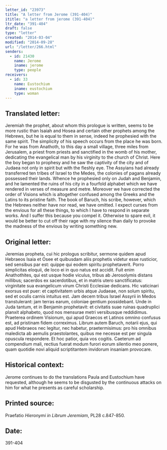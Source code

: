```yaml
---
letter_id: "23973"
title: "A letter from Jerome (391-404)"
ititle: "a letter from jerome (391-404)"
ltr_date: "391-404"
draft: false
type: "letter"
created: "2014-03-04"
modified: "2014-09-28"
url: "/letter/266.html"
senders:
  - id: 21430
    name: Jerome
    iname: jerome
    type: people
receivers:
  - id: 33
    name: Eustochium
    iname: eustochium
    type: woman
---
```

<h2> Translated letter:</h2>Jeremiah the prophet, about whom this prologue is written, seems to be more rustic than Isaiah and Hosea and certain other prophets among the Hebrews, but he is equal to them in sense, indeed he prophesied with the same spirit.  The simplicity of his speech occurs from the place he was born.  For he was from Anathoth, to this day a small village, three miles from Jerusalem, a priest from priests and sanctified in the womb of his mother, dedicating the evangelical man by his virginity to the church of Christ.  Here the boy began to prophesy and he saw the captivity of the city and of Judaea not only in spirit but with the fleshly eye.  The Assyians had already transferred ten tribes of Israel to the Medes, the colonies of pagans already possessed their lands.  Whence he prophesied only on Judah and Benjamin, and he lamented the ruins of his city in a fourfold alphabet which we have rendered in verses of measure and metre.  Moreover we have corrected the order of Visions which is altogether confused among the Greeks and the Latins to its pristine faith.  The book of Baruch, his scribe, however, which the Hebrews neither have nor read, we have omitted.  I expect curses from the envious for all these things, to which I have to respond in separate works.  And I suffer this because you compel it.  Otherwise to spare evil, it would be better to cut off their rage with my silence than daily to provoke the madness of the envious by writing something new.
<h2 class="mt-4"> Original letter:</h2>Jeremias propheta, cui hic prologus scribitur, sermone quidem apud Hebraeos Isaia et Osee et quibusdam aliis prophetis videtur esse rusticior, sed sensibus par est: quippe qui eodem spiritu prophetaverit. Porro simplicitas eloquii, de loco ei in quo natus est accidit. Fuit enim Anathothites, qui est usque hodie viculus, tribus ab Jerosolymis distans millibus; sacerdos ex sacerdotibus, et in matris utero sanctificatus: virginitate sua evangelicum virum Christi Ecclesiae dedicans. Hic vaticinari exorsus est puer: et captivitatem urbis atque Judaeae, non solum spiritu, sed et oculis carnis intuitus est. Jam decem tribus Israel Assyrii in Medos transtulerant: jam terras earum, coloniae gentium possidebant. Unde in Juda tantum, et in Benjamin prophetavit: et civitatis suae ruinas quadruplici planxit alphabeto, quod nos mensurae metri versibusque reddidimus. Praeterea ordinem Visionum, qui apud Graecos et Latinos omnino confusus est, ad pristinam fidem correximus. Librum autem Baruch, notarii ejus, qui apud Hebraeos nec legitur, nec habetur, praetermisimus: pro his omnibus maledicta ab aemulis praestolantes, quibus me necesse est per singula opuscula respondere. Et hoc patior, quia vos cogitis. Caeterum ad compendium mali, rectius fuerat modum furori eorum silentio meo ponere, quam quotidie novi aliquid scriptitantem invidorum insaniam provocare.
<h2 class="mt-4"> Historical context:</h2>Jerome continues to do the translations Paula and Eustochium have requested, although he seems to be disgusted by the continuous attacks on him for what he presents as careful scholarship.
<h2 class="mt-4"> Printed source:</h2><p>Praefatio <em>Hieronymi in Librum Jeremiam</em>, PL28 c.847-850.</p><h2 class="mt-4"> Date:</h2>391-404